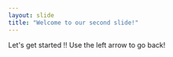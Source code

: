 ```yaml
---
layout: slide
title: "Welcome to our second slide!"
---
```

Let's get started !!
Use the left arrow to go back!

